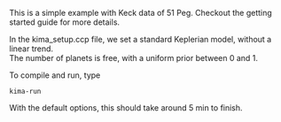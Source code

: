 This is a simple example with Keck data of 51 Peg.
Checkout the getting started guide for more details.

In the kima_setup.ccp file, we set a standard Keplerian model, without a linear trend.  
The number of planets is free, with a uniform prior between 0 and 1.

To compile and run, type

```
kima-run
```

With the default options, this should take around 5 min to finish.
